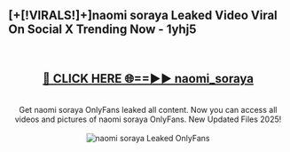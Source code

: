 <h2>[+[!VIRALS!]+]naomi soraya Leaked Video Viral On Social X Trending Now - 1yhj5</h2>
<br>
<div align="center">
<h2><a href="https://libra.edu.pl?naomi_soraya" rel="nofollow">🔴 CLICK HERE 🌐==►► naomi_soraya</a></h2>
<br>
Get naomi soraya OnlyFans leaked all content. Now you can access all videos and pictures of naomi soraya OnlyFans. New Updated Files 2025!
<br>
<br>
<a href="https://libra.edu.pl?naomi_soraya" rel="nofollow" data-target="animated-image.originalLink"><img src="https://i.ibb.co.com/WyWwxjT/player-gif2.gif" alt="naomi soraya Leaked OnlyFans" style="max-width: 100%; display: inline-block;" data-target="animated-image.originalImage"></a>
</div>
<br>